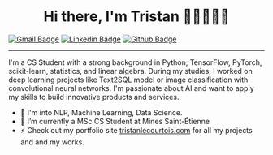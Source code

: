<h1 align="center">Hi there, I'm Tristan 👋🏼👨🏻‍💻</h1>

[![Gmail Badge](https://img.shields.io/badge/-tristanlecourtois4@gmail.com-red?style=flat&logo=gmail&logoColor=white)](mailto:tristanlecourtois4@gmail.com "Connect via Email")
[![Linkedin Badge](https://img.shields.io/badge/-tristanlecourtois-blue?style=flat&logo=Linkedin&logoColor=white)](https://www.linkedin.com/in/tristan-lecourtois-599812268/)
[![Github Badge](https://img.shields.io/badge/-tristanlecourtois-orange?style=flat&logo=GitHub&logoColor=white)](https://tristanlecourtois.github.io)


---

I'm a CS Student with a strong background in Python, TensorFlow, PyTorch, scikit-learn, statistics, and linear algebra. During my studies, I worked on deep learning projects like Text2SQL model or image classification with convolutional neural networks. I'm passionate about AI and want to apply my skills to build innovative products and services.

- 🔭 I'm into NLP, Machine Learning, Data Science.
- 🌱 I’m currently a MSc CS Student at Mines Saint-Étienne 
- ⚡ Check out my portfolio site [tristanlecourtois.com](https://tristanlecourtois.github.io) for all my projects and and my works.

